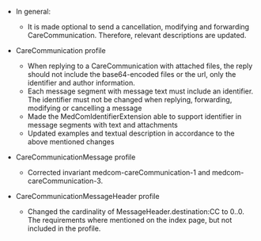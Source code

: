 - In general: 
    - It is made optional to send a cancellation, modifying and forwarding CareCommunication. Therefore, relevant descriptions are updated.
    
- CareCommunication profile
    - When replying to a CareCommunication with attached files, the reply should not include the base64-encoded files or the url, only the identifier and author information.
    - Each message segment with message text must include an identifier. The identifier must not be changed when replying, forwarding, modifying or cancelling a message
    - Made the MedComIdentifierExtension able to support identifier in message segments with text and attachments
    - Updated examples and textual description in accordance to the above mentioned changes

- CareCommunicationMessage profile
    - Corrected invariant medcom-careCommunication-1 and medcom-careCommunication-3. 

- CareCommunicationMessageHeader profile
    - Changed the cardinality of MessageHeader.destination:CC to 0..0. The requirements where mentioned on the index page, but not included in the profile.
